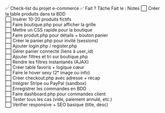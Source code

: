 ✅ Check-list du projet e-commerce
✅ Fait ?	Tâche	Fait le :	Notes
⬜	Créer la table produits dans ta BDD		
⬜	Insérer 10-20 produits fictifs		
⬜	Faire boutique.php pour afficher la grille		
⬜	Mettre un CSS rapide pour la boutique		
⬜	Faire produit.php pour détails + bouton panier		
⬜	Créer le panier.php pour invité (sessions)		
⬜	Ajouter login.php / register.php		
⬜	Gérer panier connecté (liens à user_id)		
⬜	Ajouter filtres et tri sur boutique.php		
⬜	Rendre les filtres instantanés (AJAX)		
⬜	Créer table favoris + logique cœur		
⬜	Faire le hover sexy (2ᵉ image ou info)		
⬜	Créer checkout.php avec adresse + récap		
⬜	Intégrer Stripe ou PayPal (sandbox)		
⬜	Enregistrer les commandes en BDD		
⬜	Faire dashboard.php pour commandes client		
⬜	Tester tous les cas (vide, paiement annulé, etc.)		
⬜	Vérifier responsive + SEO basique (title, desc)	
